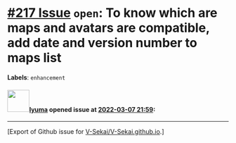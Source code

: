 # [\#217 Issue](https://github.com/V-Sekai/V-Sekai.github.io/issues/217) `open`: To know which are maps and avatars are compatible, add date and version number to maps list
**Labels**: `enhancement`


#### <img src="https://avatars.githubusercontent.com/u/39946030?v=4" width="50">[lyuma](https://github.com/lyuma) opened issue at [2022-03-07 21:59](https://github.com/V-Sekai/V-Sekai.github.io/issues/217):






-------------------------------------------------------------------------------



[Export of Github issue for [V-Sekai/V-Sekai.github.io](https://github.com/V-Sekai/V-Sekai.github.io).]
